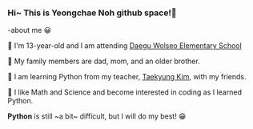 ### Hi~ This is Yeongchae Noh github space!👋

-about me 😀

🧡 I'm 13-year-old and I am attending [Daegu Wolseo Elementary School](http://www.dgwolseo.es.kr/)

💛 My family members are dad, mom, and an older brother.

💚 I am learning Python from my teacher, [Taekyung Kim](http://github.com/ktk1501), with my friends.

💙 I like Math and Science and become interested in coding as I learned Python.

__Python__ is still ~a bit~ difficult, but I will do my best! 😁
